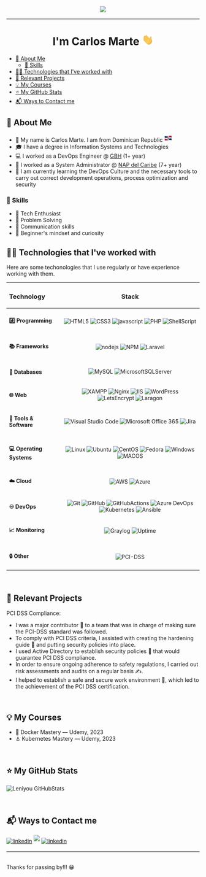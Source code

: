 <p align="center">
  <img src="https://miro.medium.com/max/2048/1*OohqW5DGh9CQS4hLY5FXzA.png" height="230"/>
</p>

<hr>
  <h1 align="center">I'm Carlos Marte <img src="https://raw.githubusercontent.com/ABSphreak/ABSphreak/master/gifs/Hi.gif" width="30px"></h1>

- [📖 About Me](#-about-me)
  - [🎯 Skills](#-skills)
- [👨‍💻 Technologies that I've worked with](#-technologies-that-ive-worked-with)
- [🥇 Relevant Projects](#-relevant-projects)
- [💡 My Courses](#-my-courses)
- [⭐ My GitHub Stats](#-my-github-stats)
- [📬 Ways to Contact me](#-ways-to-contact-me)

## 📖 About Me

- 🙋 My name is Carlos Marte. I am from Dominican Republic <img src="image-2.png" width="20px">
- 🎓 I have a degree in Information Systems and Technologies
- 💻 I worked as a DevOps Engineer @ <a href=https://gbh.tech/>GBH</a> (1+ year)
- 📡 I worked as a System Administrator @ <a href=https://napdelcaribe.net.do/es/>NAP del Caribe</a> (7+ year)
- 🌱 I am currently learning the DevOps Culture and the necessary tools to carry out correct development operations, process optimization and security

### 🎯 Skills

- 🚀 Tech Enthusiast
- 🚧 Problem Solving
- 💬 Communication skills
- 🍏 Beginner's mindset and curiosity

## 👨‍💻 Technologies that I've worked with

Here are some techonologies that I use regularly or have experience working with them.

| <h3>Technology</h3>        |                          <h3>Stack</h3>                             |
| :---                       |                             :---:                                   |
| <h4>#️⃣ Programming</h4>   | ![HTML5](https://img.shields.io/badge/html5-%23E34F26.svg?style=for-the-badge&logo=html5&logoColor=white) ![CSS3](https://img.shields.io/badge/css3-%231572B6.svg?style=for-the-badge&logo=css3&logoColor=white) ![javascript](https://img.shields.io/badge/javascript%20-%23323330.svg?&style=for-the-badge&logo=javascript&logoColor=%23F7DF1E) ![PHP](https://img.shields.io/badge/php-%23777BB4.svg?style=for-the-badge&logo=php&logoColor=white) ![ShellScript](https://img.shields.io/badge/Shell_Script-121011?style=for-the-badge&logo=gnu-bash&logoColor=white) |
| <h4>📚 Frameworks</h4>| ![nodejs](https://img.shields.io/badge/node.js%20-%2343853D.svg?&style=for-the-badge&logo=node.js&logoColor=white) ![NPM](https://img.shields.io/badge/npm-CB3837?style=for-the-badge&logo=npm&logoColor=white) ![Laravel](https://img.shields.io/badge/Laravel-FF2D20?style=for-the-badge&logo=laravel&logoColor=white) |
| <h4>💾 Databases</h4>| ![MySQL](https://img.shields.io/badge/MySQL-00000F?style=for-the-badge&logo=mysql&logoColor=white) ![MicrosoftSQLServer](https://img.shields.io/badge/Microsoft%20SQL%20Sever-CC2927?style=for-the-badge&logo=microsoft%20sql%20server&logoColor=white) |
| <h4>🌐 Web</h4>      | ![XAMPP](https://img.shields.io/badge/Xampp-F37623?style=for-the-badge&logo=xampp&logoColor=white) ![Nginx](https://img.shields.io/badge/nginx-%23009639.svg?style=for-the-badge&logo=nginx&logoColor=white) ![IIS](https://img.shields.io/badge/iis-380953?style=for-the-badge&logo=iis&logoColor=white&link=https%3A%2F%2Fwww.iis.net%2F) ![WordPress](https://img.shields.io/badge/WordPress-%23117AC9.svg?style=for-the-badge&logo=WordPress&logoColor=white) ![LetsEncrypt](https://img.shields.io/badge/LetsEncrypt-E44332?style=for-the-badge&logo=LetsEncrypt&logoColor=white&link=https%3A%2F%2Fletsencrypt.org%2F) ![Laragon](https://img.shields.io/badge/laragon-00457C?style=for-the-badge&logo=laragon&logoColor=white&link=https%3A%2F%2Flaragon.org%2Findex.html) |
| <h4>🔧 Tools & Software</h4>| ![Visual Studio Code](https://img.shields.io/badge/Visual%20Studio%20Code-0078d7.svg?style=for-the-badge&logo=visual-studio-code&logoColor=white) ![Microsoft Office 365](https://img.shields.io/badge/Microsoft_Office-D83B01?style=for-the-badge&logo=microsoft-office&logoColor=white) ![Jira](https://img.shields.io/badge/jira-%230A0FFF.svg?style=for-the-badge&logo=jira&logoColor=white) |
| <h4>💻 Operating Systems</h4>| ![Linux](https://img.shields.io/badge/Linux-FCC624?style=for-the-badge&logo=linux&logoColor=black) ![Ubuntu](https://img.shields.io/badge/Ubuntu-E95420?style=for-the-badge&logo=ubuntu&logoColor=white) ![CentOS](https://img.shields.io/badge/Cent%20OS-262577?style=for-the-badge&logo=CentOS&logoColor=white) ![Fedora](https://img.shields.io/badge/Fedora-294172?style=for-the-badge&logo=fedora&logoColor=white) ![Windows](https://img.shields.io/badge/Windows-0078D6?style=for-the-badge&logo=windows&logoColor=white) ![MACOS](https://img.shields.io/badge/mac%20os-000000?style=for-the-badge&logo=apple&logoColor=white) |
| <h4>☁️ Cloud</h4>         | ![AWS](https://img.shields.io/badge/Amazon_AWS-FF9900?style=for-the-badge&logo=amazonaws&logoColor=white) ![Azure](https://img.shields.io/badge/microsoft%20azure-0089D6?style=for-the-badge&logo=microsoft-azure&logoColor=white) |
| <h4>♾️ DevOps</h4>        | ![Git](https://img.shields.io/badge/git-%23F05033.svg?style=for-the-badge&logo=git&logoColor=white) ![GitHub](https://img.shields.io/badge/github-%23121011.svg?style=for-the-badge&logo=github&logoColor=white) ![GitHubActions](https://img.shields.io/badge/GitHub_Actions-2088FF?style=for-the-badge&logo=github-actions&logoColor=white) ![Azure DevOps](https://img.shields.io/badge/azure_devops-%230078D4?style=for-the-badge&logo=azuredevops&logoColor=white) ![Kubernetes](https://img.shields.io/badge/kubernetes-%23326ce5.svg?style=for-the-badge&logo=kubernetes&logoColor=white) ![Ansible](https://img.shields.io/badge/ansible-%231A1918.svg?style=for-the-badge&logo=ansible&logoColor=white) |
| <h4>📈 Monitoring</h4>    | ![Graylog](https://img.shields.io/badge/graylog-F24E1E?style=for-the-badge&logo=graylog&logoColor=white&link=https%3A%2F%2Fgraylog.org%2F) ![Uptime](https://img.shields.io/badge/uptimekuma-5FB709?style=for-the-badge&logo=uptime%20kuma&logoColor=white&link=https%3A%2F%2Fuptime.kuma.pet%2F) |
| <h4>🔒 Other</h4>         | ![PCI-DSS](https://img.shields.io/badge/pci%20dss-092E20?style=for-the-badge&logo=pci&logoColor=white&link=https%3A%2F%2Fwww.pcisecuritystandards.org%2F) |

<br>

## 🥇 Relevant Projects

PCI DSS Compliance:
- I was a major contributor 🤝 to a team that was in charge of making sure the PCI-DSS standard was followed.
- To comply with PCI DSS criteria, I assisted with creating the hardening guide 🧱 and putting security policies into place.
- I used Active Directory to establish security policies 📑 that would guarantee PCI DSS compliance.
- In order to ensure ongoing adherence to safety regulations, I carried out risk assessments and audits on a regular basis ✍️.
- I helped to establish a safe and secure work environment 🔐, which led to the achievement of the PCI DSS certification.

<br>

## 💡 My Courses

- 🐋 Docker Mastery — Udemy, 2023
- ⚓ Kubernetes Mastery — Udemy, 2023

<br>

## ⭐ My GitHub Stats

![Leniyou GitHubStats](https://github-readme-stats.vercel.app/api?username=leniyou&count_private=true&theme=github_dark&icon_color=ec362f&show_icons=true)

<br>

## 📬 Ways to Contact me

<a href="https://www.linkedin.com/in/cmarte2408/" target="_blank">
<img src="https://img.shields.io/badge/linkedin:  Carlos Marte-%2300acee.svg?color=405DE6&style=for-the-badge&logo=linkedin&logoColor=white" alt=linkedin style="margin-bottom: 5px;"/></a>

<a href="mailto:carlos.marte.2408@gmail.com" target="_blank">
<img src="https://img.shields.io/badge/gmail:  carlos.marte.2408-%23EA4335.svg?style=for-the-badge&logo=gmail&logoColor=white" t=mail style="margin-bottom: 5px;" /></a>

<a href="https://github.com/Leniyou" target="_blank">
<img src="https://img.shields.io/badge/github: Carlos Marte-%23121011.svg?style=for-the-badge&logo=github&logoColor=white" alt=linkedin style="margin-bottom: 5px;"/></a>

<hr>
<br>
Thanks for passing by!!! 😁
